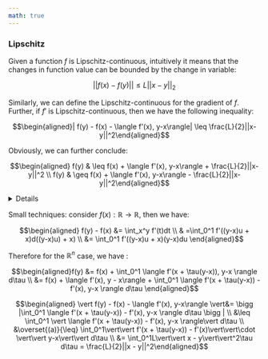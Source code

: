 ```yaml
---
math: true
---
```




### Lipschitz 

Given a function $f$ is Lipschitz-continuous, intuitively it means that the changes in function value can be bounded by the change in variable:

$$\vert \vert f(x) - f(y) \vert \vert \leq L\vert\vert x - y\vert\vert_2$$

Similarly, we can define the Lipschitz-continuous for the gradient of $f$. Further, if $f'$ is Lipschitz-continuous, then we have the following inequality: 

$$\begin{aligned}| f(y) - f(x) - \langle f'(x), y-x\rangle| \leq \frac{L}{2}||x-y||^2\end{aligned}$$

Obviously, we can further conclude:

$$\begin{aligned} f(y) & \leq f(x) + \langle f'(x), y-x\rangle +  \frac{L}{2}||x-y||^2 \\  f(y) & \geq f(x) + \langle f'(x), y-x\rangle -  \frac{L}{2}||x-y||^2\end{aligned}$$

<details>Small techniques: consider $f(x): \mathbb{R} \to \mathbb{R}$, then we have:

$$\begin{aligned} f(y) - f(x) &= \int_x^y f'(t)dt \\  & =\int_0^1 f'((y-x)u + x)d((y-x)u) + x) \\ &= \int_0^1 f'((y-x)u + x)(y-x)du \end{aligned}$$



Therefore for the $\mathbb{R}^n$ case, we have : 

$$\begin{aligned}f(y) = f(x) + \int_0^1 \langle f'(x + \tau(y-x)), y-x \rangle d\tau \\ &= \end{aligned}$$
</details>



Small techniques: consider $f(x): \mathbb{R} \to \mathbb{R}$, then we have:

$$\begin{aligned} f(y) - f(x) &= \int_x^y f'(t)dt \\  & =\int_0^1 f'((y-x)u + x)d((y-x)u) + x) \\ &= \int_0^1 f'((y-x)u + x)(y-x)du \end{aligned}$$



Therefore for the $\mathbb{R}^n$ case, we have : 

$$\begin{aligned}f(y) &= f(x) + \int_0^1 \langle f'(x + \tau(y-x)), y-x \rangle d\tau \\ &= f(x) + \langle f'(x), y - x\rangle + \int_0^1 \langle f'(x + \tau(y-x)) - f'(x), y-x \rangle d\tau \end{aligned}$$

$$\begin{aligned} \vert f(y) - f(x) - \langle f'(x), y-x\rangle \vert&= \bigg |\int_0^1  \langle f'(x + \tau(y-x)) - f'(x), y-x \rangle d\tau \bigg | \\ &\leq \int_0^1 \vert \langle f'(x + \tau(y-x)) - f'(x), y-x \rangle\vert d\tau \\ &\overset{(a)}{\leq} \int_0^1\vert\vert f'(x + \tau(y-x)) - f'(x)\vert\vert\cdot \vert\vert y-x\vert\vert d\tau \\ &= \int_0^1L\vert\vert x - y\vert\vert^2\tau d\tau = \frac{L}{2}||x - y||^2\end{aligned}$$



















